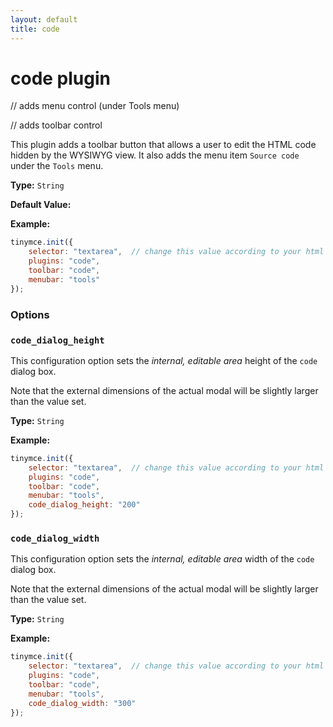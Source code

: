 ```yaml
---
layout: default
title: code
---
```


# code plugin

// adds menu control (under Tools menu)

// adds toolbar control

This plugin adds a toolbar button that allows a user to edit the HTML code hidden by the WYSIWYG view. It also adds the menu item `Source code` under the `Tools` menu.

**Type:** `String`

**Default Value:**

**Example:**

```js
tinymce.init({
    selector: "textarea",  // change this value according to your html
    plugins: "code",
    toolbar: "code",
    menubar: "tools"
});
```

### Options

### `code_dialog_height`

This configuration option sets the *internal, editable area* height of the `code` dialog box.

Note that the external dimensions of the actual modal will be slightly larger than the value set.

**Type:** `String`

**Example:**

```js
tinymce.init({
    selector: "textarea",  // change this value according to your html
    plugins: "code",
    toolbar: "code",
    menubar: "tools",
    code_dialog_height: "200"
});
```

### `code_dialog_width`

This configuration option sets the *internal, editable area* width of the `code` dialog box.

Note that the external dimensions of the actual modal will be slightly larger than the value set.

**Type:** `String`

**Example:**

```js
tinymce.init({
    selector: "textarea",  // change this value according to your html
    plugins: "code",
    toolbar: "code",
    menubar: "tools",
    code_dialog_width: "300"
});
```
